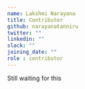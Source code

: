 ```yaml
---
name: Lakshmi Narayana
title: Contributor
github: narayanatanniru
twitter: ""
linkedin: ""
slack: ""
joining_date: ""
role : contributor
---
```


Still waiting for this
